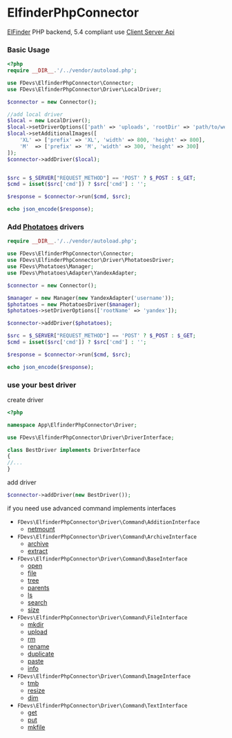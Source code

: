 ElfinderPhpConnector
====================

[ElFinder](https://github.com/Studio-42/elFinder) PHP backend, 5.4 compliant use [Client Server Api](https://github.com/Studio-42/elFinder/wiki/Client-Server-API-2.0)


### Basic Usage

```php
<?php
require __DIR__.'/../vendor/autoload.php';

use FDevs\ElfinderPhpConnector\Connector;
use FDevs\ElfinderPhpConnector\Driver\LocalDriver;

$connector = new Connector();

//add local driver
$local = new LocalDriver();
$local->setDriverOptions(['path' => 'uploads', 'rootDir' => 'path/to/web/dir/']);
$local->setAdditionalImages([
    'XL' => ['prefix' => 'XL', 'width' => 800, 'height' => 800],
    'M'  => ['prefix' => 'M', 'width' => 300, 'height' => 300]
]);
$connector->addDriver($local);


$src = $_SERVER["REQUEST_METHOD"] == 'POST' ? $_POST : $_GET;
$cmd = isset($src['cmd']) ? $src['cmd'] : '';

$response = $connector->run($cmd, $src);

echo json_encode($response);
```


### Add [Photatoes](https://github.com/4devs/Photatoes) drivers

```php
require __DIR__.'/../vendor/autoload.php';

use FDevs\ElfinderPhpConnector\Connector;
use FDevs\ElfinderPhpConnector\Driver\PhotatoesDriver;
use FDevs\Photatoes\Manager;
use FDevs\Photatoes\Adapter\YandexAdapter;

$connector = new Connector();

$manager = new Manager(new YandexAdapter('username'));
$photatoes = new PhotatoesDriver($manager);
$photatoes->setDriverOptions(['rootName' => 'yandex']);

$connector->addDriver($photatoes);

$src = $_SERVER["REQUEST_METHOD"] == 'POST' ? $_POST : $_GET;
$cmd = isset($src['cmd']) ? $src['cmd'] : '';

$response = $connector->run($cmd, $src);

echo json_encode($response);
```

### use your best driver

create driver

```php
<?php

namespace App\ElfinderPhpConnector\Driver;

use FDevs\ElfinderPhpConnector\Driver\DriverInterface;

class BestDriver implements DriverInterface
{
//...
}
```

add driver
```php
$connector->addDriver(new BestDriver());
```

if you need use advanced command implements interfaces

* `FDevs\ElfinderPhpConnector\Driver\Command\AdditionInterface` 
    * [netmount](https://github.com/Studio-42/elFinder/wiki/Client-Server-API-2.0#netmount)
* `FDevs\ElfinderPhpConnector\Driver\Command\ArchiveInterface` 
    * [archive](https://github.com/Studio-42/elFinder/wiki/Client-Server-API-2.0#archive) 
    * [extract](https://github.com/Studio-42/elFinder/wiki/Client-Server-API-2.0#extract)
* `FDevs\ElfinderPhpConnector\Driver\Command\BaseInterface`
    * [open](https://github.com/Studio-42/elFinder/wiki/Client-Server-API-2.0#open) 
    * [file](https://github.com/Studio-42/elFinder/wiki/Client-Server-API-2.0#file)
    * [tree](https://github.com/Studio-42/elFinder/wiki/Client-Server-API-2.0#tree)
    * [parents](https://github.com/Studio-42/elFinder/wiki/Client-Server-API-2.0#parents)
    * [ls](https://github.com/Studio-42/elFinder/wiki/Client-Server-API-2.0#ls)
    * [search](https://github.com/Studio-42/elFinder/wiki/Client-Server-API-2.0#search)
    * [size](https://github.com/Studio-42/elFinder/wiki/Client-Server-API-2.0#size)
* `FDevs\ElfinderPhpConnector\Driver\Command\FileInterface`
    * [mkdir](https://github.com/Studio-42/elFinder/wiki/Client-Server-API-2.0#mkdir) 
    * [upload](https://github.com/Studio-42/elFinder/wiki/Client-Server-API-2.0#upload)
    * [rm](https://github.com/Studio-42/elFinder/wiki/Client-Server-API-2.0#rm)
    * [rename](https://github.com/Studio-42/elFinder/wiki/Client-Server-API-2.0#rename)
    * [duplicate](https://github.com/Studio-42/elFinder/wiki/Client-Server-API-2.0#duplicate)
    * [paste](https://github.com/Studio-42/elFinder/wiki/Client-Server-API-2.0#paste)
    * [info](https://github.com/Studio-42/elFinder/wiki/Client-Server-API-2.0#info)
* `FDevs\ElfinderPhpConnector\Driver\Command\ImageInterface`
    * [tmb](https://github.com/Studio-42/elFinder/wiki/Client-Server-API-2.0#tmb) 
    * [resize](https://github.com/Studio-42/elFinder/wiki/Client-Server-API-2.0#resize)
    * [dim](https://github.com/Studio-42/elFinder/wiki/Client-Server-API-2.0#dim)
* `FDevs\ElfinderPhpConnector\Driver\Command\TextInterface`
    * [get](https://github.com/Studio-42/elFinder/wiki/Client-Server-API-2.0#get) 
    * [put](https://github.com/Studio-42/elFinder/wiki/Client-Server-API-2.0#put)
    * [mkfile](https://github.com/Studio-42/elFinder/wiki/Client-Server-API-2.0#mkfile)
